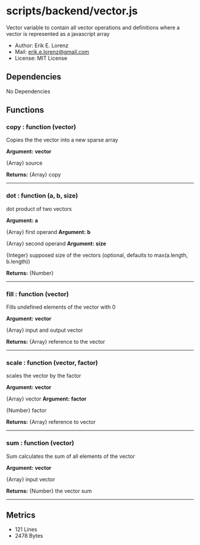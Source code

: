 # scripts/backend/vector.js


Vector variable to contain all vector operations and definitions where a
vector is represented as a javascript array
* Author: Erik E. Lorenz 
* Mail: <erik.e.lorenz@gmail.com>
* License: MIT License


## Dependencies

No Dependencies

## Functions

###     copy : function (vector)
Copies the the vector into a new sparse array

**Argument:** **vector**

{Array} source

**Returns:** {Array} copy

---


###     dot : function (a, b, size)
dot product of two vectors

**Argument:** **a**

{Array} first operand
**Argument:** **b**

{Array} second operand
**Argument:** **size**

{Integer} supposed size of the vectors (optional, defaults to
max(a.length, b.length))

**Returns:** {Number}

---


###     fill : function (vector)
Fills undefined elements of the vector with 0

**Argument:** **vector**

{Array} input and output vector

**Returns:** {Array} reference to the vector

---


###     scale : function (vector, factor)
scales the vector by the factor

**Argument:** **vector**

{Array} vector
**Argument:** **factor**

{Number} factor

**Returns:** {Array} reference to vector

---


###     sum : function (vector)
Sum calculates the sum of all elements of the vector

**Argument:** **vector**

{Array} input vector

**Returns:** {Number} the vector sum

---

## Metrics

* 121 Lines
* 2478 Bytes

